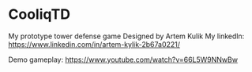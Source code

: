 # CooliqTD
My prototype tower defense game
Designed by Artem Kulik
My linkedln: https://www.linkedin.com/in/artem-kylik-2b67a0221/

Demo gameplay: https://www.youtube.com/watch?v=66L5W9NNwBw
